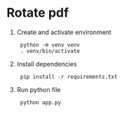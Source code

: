 # Rotate pdf

1. Create and activate environment

        python -m venv venv
        . venv/bin/activate
        
2. Install dependencies

        pip install -r requirements.txt

3. Run python file
        
        python app.py
